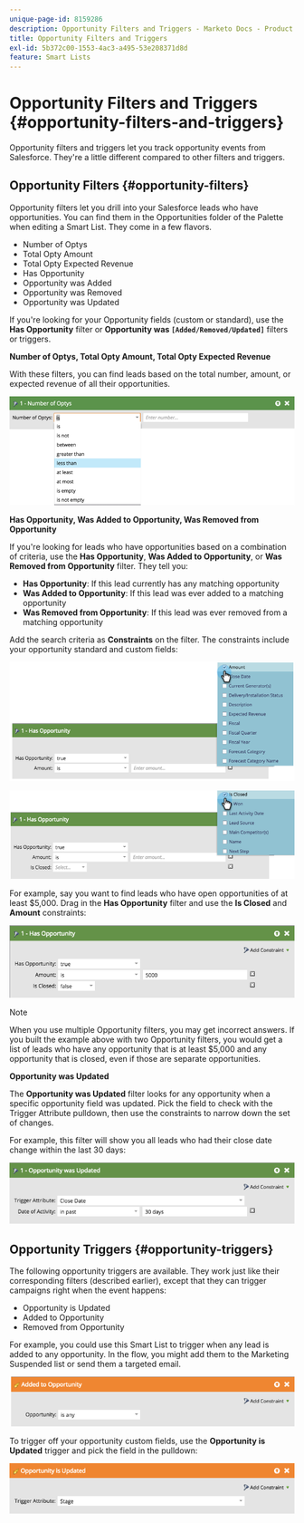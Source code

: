 ```yaml
---
unique-page-id: 8159286
description: Opportunity Filters and Triggers - Marketo Docs - Product Documentation
title: Opportunity Filters and Triggers
exl-id: 5b372c00-1553-4ac3-a495-53e208371d8d
feature: Smart Lists
---
```

# Opportunity Filters and Triggers {#opportunity-filters-and-triggers}

Opportunity filters and triggers let you track opportunity events from Salesforce. They're a little different compared to other filters and triggers.

## Opportunity Filters {#opportunity-filters}

Opportunity filters let you drill into your Salesforce leads who have opportunities. You can find them in the Opportunities folder of the Palette when editing a Smart List. They come in a few flavors.

* Number of Optys
* Total Opty Amount
* Total Opty Expected Revenue
* Has Opportunity
* Opportunity was Added
* Opportunity was Removed
* Opportunity was Updated

If you're looking for your Opportunity fields (custom or standard), use the **Has Opportunity** filter or **Opportunity was `[Added/Removed/Updated]`** filters or triggers.

**Number of Optys, Total Opty Amount, Total Opty Expected Revenue**

With these filters, you can find leads based on the total number, amount, or expected revenue of all their opportunities.

![](assets/image2015-6-11-12-3a29-3a34.png)

**Has Opportunity, Was Added to Opportunity, Was Removed from Opportunity**

If you're looking for leads who have opportunities based on a combination of criteria, use the **Has Opportunity**, **Was Added to Opportunity**, or **Was Removed from Opportunity** filter. They tell you:

* **Has Opportunity**: If this lead currently has any matching opportunity
* **Was Added to Opportunity**: If this lead was ever added to a matching opportunity
* **Was Removed from Opportunity**: If this lead was ever removed from a matching opportunity

Add the search criteria as **Constraints** on the filter. The constraints include your opportunity standard and custom fields:

![](assets/image2015-6-11-12-3a31-3a0.png)

![](assets/image2015-6-11-12-3a31-3a46.png)

For example, say you want to find leads who have open opportunities of at least $5,000. Drag in the **Has Opportunity** filter and use the **Is Closed** and **Amount** constraints:

![](assets/image2015-6-11-12-3a32-3a0.png)

>[!NOTE]
>
>When you use multiple Opportunity filters, you may get incorrect answers. If you built the example above with two Opportunity filters, you would get a list of leads who have any opportunity that is at least $5,000 and any opportunity that is closed, even if those are separate opportunities.

**Opportunity was Updated**

The **Opportunity was Updated** filter looks for any opportunity when a specific opportunity field was updated. Pick the field to check with the Trigger Attribute pulldown, then use the constraints to narrow down the set of changes.

For example, this filter will show you all leads who had their close date change within the last 30 days:

![](assets/image2015-6-11-12-3a33-3a7.png)

## Opportunity Triggers {#opportunity-triggers}

The following opportunity triggers are available. They work just like their corresponding filters (described earlier), except that they can trigger campaigns right when the event happens:

* Opportunity is Updated
* Added to Opportunity
* Removed from Opportunity

For example, you could use this Smart List to trigger when any lead is added to any opportunity. In the flow, you might add them to the Marketing Suspended list or send them a targeted email.

![](assets/image2015-6-11-12-3a33-3a48.png)

To trigger off your opportunity custom fields, use the **Opportunity is Updated** trigger and pick the field in the pulldown:

![](assets/image2015-6-11-12-3a33-3a34.png)

